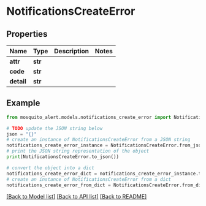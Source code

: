 # NotificationsCreateError


## Properties

Name | Type | Description | Notes
------------ | ------------- | ------------- | -------------
**attr** | **str** |  | 
**code** | **str** |  | 
**detail** | **str** |  | 

## Example

```python
from mosquito_alert.models.notifications_create_error import NotificationsCreateError

# TODO update the JSON string below
json = "{}"
# create an instance of NotificationsCreateError from a JSON string
notifications_create_error_instance = NotificationsCreateError.from_json(json)
# print the JSON string representation of the object
print(NotificationsCreateError.to_json())

# convert the object into a dict
notifications_create_error_dict = notifications_create_error_instance.to_dict()
# create an instance of NotificationsCreateError from a dict
notifications_create_error_from_dict = NotificationsCreateError.from_dict(notifications_create_error_dict)
```
[[Back to Model list]](../README.md#documentation-for-models) [[Back to API list]](../README.md#documentation-for-api-endpoints) [[Back to README]](../README.md)



